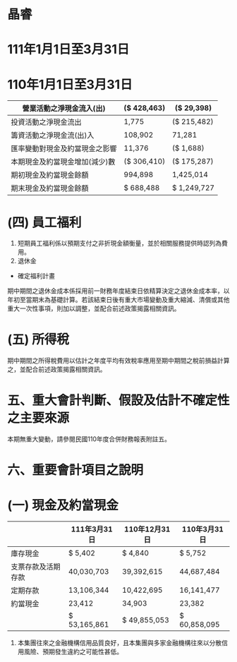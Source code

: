 # 晶睿

# 111年1月1日至3月31日

# 110年1月1日至3月31日

|營業活動之淨現金流入(出)|($ 428,463)|($ 29,398)|
|---|---|---|
|投資活動之淨現金流出|1,775|($ 215,482)|
|籌資活動之淨現金流(出)入|108,902|71,281|
|匯率變動對現金及約當現金之影響|11,376|($ 1,688)|
|本期現金及約當現金增加(減少)數|($ 306,410)|($ 175,287)|
|期初現金及約當現金餘額|994,898|1,425,014|
|期末現金及約當現金餘額|$ 688,488|$ 1,249,727|

# (四) 員工福利

1. 短期員工福利係以預期支付之非折現金額衡量，並於相關服務提供時認列為費用。
2. 退休金
- 確定福利計畫

期中期間之退休金成本係採用前一財務年度結束日依精算決定之退休金成本率，以年初至當期末為基礎計算。若該結束日後有重大市場變動及重大縮減、清償或其他重大一次性事項，則加以調整，並配合前述政策揭露相關資訊。

# (五) 所得稅

期中期間之所得稅費用以估計之年度平均有效稅率應用至期中期間之稅前損益計算之，並配合前述政策揭露相關資訊。

# 五、重大會計判斷、假設及估計不確定性之主要來源

本期無重大變動，請參閱民國110年度合併財務報表附註五。

# 六、重要會計項目之說明

# (一) 現金及約當現金

| |111年3月31日|110年12月31日|110年3月31日|
|---|---|---|---|
|庫存現金|$ 5,402|$ 4,840|$ 5,752|
|支票存款及活期存款|40,030,703|39,392,615|44,687,484|
|定期存款|13,106,344|10,422,695|16,141,477|
|約當現金|23,412|34,903|23,382|
| |$ 53,165,861|$ 49,855,053|$ 60,858,095|

1. 本集團往來之金融機構信用品質良好，且本集團與多家金融機構往來以分散信用風險、預期發生違約之可能性甚低。